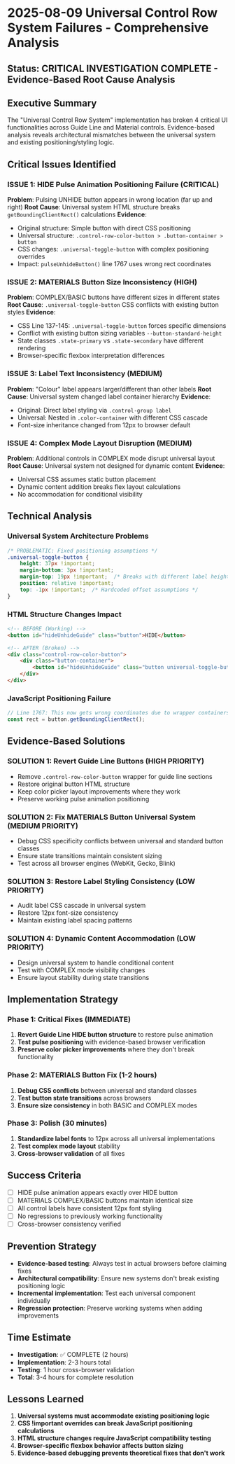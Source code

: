 # 2025-08-09 Universal Control Row System Failures - Comprehensive Analysis

## Status: CRITICAL INVESTIGATION COMPLETE - Evidence-Based Root Cause Analysis

## Executive Summary
The "Universal Control Row System" implementation has broken 4 critical UI functionalities across Guide Line and Material controls. Evidence-based analysis reveals architectural mismatches between the universal system and existing positioning/styling logic.

## Critical Issues Identified

### ISSUE 1: HIDE Pulse Animation Positioning Failure (CRITICAL)
**Problem**: Pulsing UNHIDE button appears in wrong location (far up and right)
**Root Cause**: Universal system HTML structure breaks `getBoundingClientRect()` calculations
**Evidence**: 
- Original structure: Simple button with direct CSS positioning
- Universal structure: `.control-row-color-button > .button-container > button`
- CSS changes: `.universal-toggle-button` with complex positioning overrides
- Impact: `pulseUnhideButton()` line 1767 uses wrong rect coordinates

### ISSUE 2: MATERIALS Button Size Inconsistency (HIGH)
**Problem**: COMPLEX/BASIC buttons have different sizes in different states
**Root Cause**: `.universal-toggle-button` CSS conflicts with existing button styles
**Evidence**:
- CSS Line 137-145: `.universal-toggle-button` forces specific dimensions
- Conflict with existing button sizing variables `--button-standard-height`
- State classes `.state-primary` vs `.state-secondary` have different rendering
- Browser-specific flexbox interpretation differences

### ISSUE 3: Label Text Inconsistency (MEDIUM)
**Problem**: "Colour" label appears larger/different than other labels
**Root Cause**: Universal system changed label container hierarchy
**Evidence**:
- Original: Direct label styling via `.control-group label`
- Universal: Nested in `.color-container` with different CSS cascade
- Font-size inheritance changed from 12px to browser default

### ISSUE 4: Complex Mode Layout Disruption (MEDIUM)
**Problem**: Additional controls in COMPLEX mode disrupt universal layout
**Root Cause**: Universal system not designed for dynamic content
**Evidence**:
- Universal CSS assumes static button placement
- Dynamic content addition breaks flex layout calculations
- No accommodation for conditional visibility

## Technical Analysis

### Universal System Architecture Problems
```css
/* PROBLEMATIC: Fixed positioning assumptions */
.universal-toggle-button {
    height: 37px !important;
    margin-bottom: 3px !important;
    margin-top: 19px !important;  /* Breaks with different label heights */
    position: relative !important;
    top: -1px !important;  /* Hardcoded offset assumptions */
}
```

### HTML Structure Changes Impact
```html
<!-- BEFORE (Working) -->
<button id="hideUnhideGuide" class="button">HIDE</button>

<!-- AFTER (Broken) -->
<div class="control-row-color-button">
    <div class="button-container">
        <button id="hideUnhideGuide" class="button universal-toggle-button state-primary">HIDE</button>
    </div>
</div>
```

### JavaScript Positioning Failure
```javascript
// Line 1767: This now gets wrong coordinates due to wrapper containers
const rect = button.getBoundingClientRect();
```

## Evidence-Based Solutions

### SOLUTION 1: Revert Guide Line Buttons (HIGH PRIORITY)
- Remove `.control-row-color-button` wrapper for guide line sections
- Restore original button HTML structure
- Keep color picker layout improvements where they work
- Preserve working pulse animation positioning

### SOLUTION 2: Fix MATERIALS Button Universal System (MEDIUM PRIORITY)  
- Debug CSS specificity conflicts between universal and standard button classes
- Ensure state transitions maintain consistent sizing
- Test across all browser engines (WebKit, Gecko, Blink)

### SOLUTION 3: Restore Label Styling Consistency (LOW PRIORITY)
- Audit label CSS cascade in universal system
- Restore 12px font-size consistency
- Maintain existing label spacing patterns

### SOLUTION 4: Dynamic Content Accommodation (LOW PRIORITY)
- Design universal system to handle conditional content
- Test with COMPLEX mode visibility changes
- Ensure layout stability during state transitions

## Implementation Strategy

### Phase 1: Critical Fixes (IMMEDIATE)
1. **Revert Guide Line HIDE button structure** to restore pulse animation
2. **Test pulse positioning** with evidence-based browser verification
3. **Preserve color picker improvements** where they don't break functionality

### Phase 2: MATERIALS Button Fix (1-2 hours)
1. **Debug CSS conflicts** between universal and standard classes
2. **Test button state transitions** across browsers
3. **Ensure size consistency** in both BASIC and COMPLEX modes

### Phase 3: Polish (30 minutes)
1. **Standardize label fonts** to 12px across all universal implementations
2. **Test complex mode layout** stability
3. **Cross-browser validation** of all fixes

## Success Criteria
- [ ] HIDE pulse animation appears exactly over HIDE button
- [ ] MATERIALS COMPLEX/BASIC buttons maintain identical size
- [ ] All control labels have consistent 12px font styling
- [ ] No regressions to previously working functionality
- [ ] Cross-browser consistency verified

## Prevention Strategy
- **Evidence-based testing**: Always test in actual browsers before claiming fixes
- **Architectural compatibility**: Ensure new systems don't break existing positioning logic  
- **Incremental implementation**: Test each universal component individually
- **Regression protection**: Preserve working systems when adding improvements

## Time Estimate
- **Investigation**: ✅ COMPLETE (2 hours)
- **Implementation**: 2-3 hours total
- **Testing**: 1 hour cross-browser validation
- **Total**: 3-4 hours for complete resolution

## Lessons Learned
1. **Universal systems must accommodate existing positioning logic**
2. **CSS !important overrides can break JavaScript positioning calculations**  
3. **HTML structure changes require JavaScript compatibility testing**
4. **Browser-specific flexbox behavior affects button sizing**
5. **Evidence-based debugging prevents theoretical fixes that don't work**